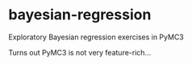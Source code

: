 # bayesian-regression
Exploratory Bayesian regression exercises in PyMC3

Turns out PyMC3 is not very feature-rich...
